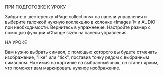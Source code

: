ПРИ ПОДГОТОВКЕ К УРОКУ

Зайдите в шестеренку «Page collections» на панели управления и выберите галочкой нужную коллекцию в колонке «Images 1» и AUDIO при необходимости. 
Вернитесь в упражнение. Настройте размер с помощью функции «Change size» на панели управления.

НА УРОКЕ

Вам нужно выбрать символ, с помощью которого вы будете отмечать изображение,  "like" или "tick", поставив точку рядом с выбранным символом. 
Нажимая на картинке на выбранный знак, он станет ярким, что поможет вам маркировать нужное изображение. 
